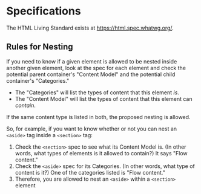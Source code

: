 # Specifications

The HTML Living Standard exists at https://html.spec.whatwg.org/.


## Rules for Nesting

If you need to know if a given element is allowed to be nested inside another given element, look at the spec for each element and check the potential parent container's "Content Model" and the potential child container's "Categories."

- The "Categories" will list the types of content that this element *is*.
- The "Content Model" will list the types of content that this element can *contain*.

If the same content type is listed in both, the proposed nesting is allowed.

So, for example, if you want to know whether or not you can nest an `<aside>` tag inside a `<section>` tag:

1. Check the `<section>` spec to see what its Content Model is.  (In other words, what types of elements is it allowed to contain?)  It says "Flow content."
2. Check the `<aside>` spec for its Categories.  (In other words, what type of content is it?)  One of the categories listed is "Flow content."
3. Therefore, you are allowed to nest an `<aside>` within a `<section>` element
